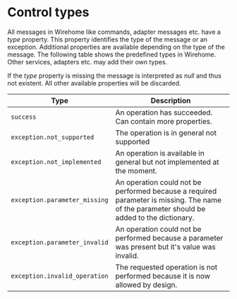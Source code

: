 # Control types

All messages in Wirehome like commands, adapter messages etc. have a _type_ property. This property identifies the type of the message or an exception. Additional properties are available depending on the type of the message. The following table shows the predefined types in Wirehome. Other services, adapters etc. may add their own types.

If the _type_ property is missing the message is interpreted as _null_ and thus not existent. All other available properties will be discarded.

| Type | Description |
|-|-|
| `success` | An operation has succeeded. Can contain more properties. |
| `exception.not_supported` | The operation is in general not supported |
| `exception.not_implemented` | An operation is available in general but not implemented at the moment. |
| `exception.parameter_missing` | An operation could not be performed because a required parameter is missing. The name of the parameter should be added to the dictionary. |
| `exception.parameter_invalid` | An operation could not be performed because a parameter was present but it's value was invalid. |
| `exception.invalid_operation` | The requested operation is not performed because it is now allowed by design. |